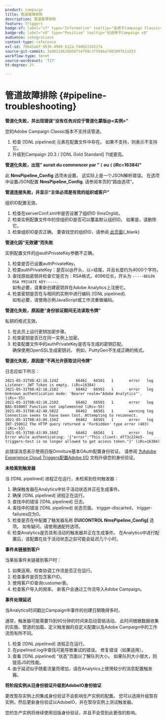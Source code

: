 ```yaml
---
product: campaign
title: 管道故障排除
description: 管道故障排除
feature: Triggers
badge-v7: label="v7" type="Informative" tooltip="适用于Campaign Classicv7"
badge-v8: label="v8" type="Positive" tooltip="也适用于Campaign v8"
audience: integrations
content-type: reference
exl-id: 76645a6f-9536-49d6-b12a-fdd6113d31fa
source-git-commit: 3a9b21d626b60754789c3f594ba798309f62a553
workflow-type: tm+mt
source-wordcount: '717'
ht-degree: 2%

---
```


# 管道故障排除 {#pipeline-troubleshooting}



**管道化失败，并出现错误“没有任务对应于管道化蒙版@&lt;实例>”**

您的Adobe Campaign Classic版本不支持该管道。

1. 检查 [!DNL pipelined] 元素在配置文件中存在。 如果不支持，则表示不支持它。
1. 升级到Campaign 20.3 / [!DNL Gold Standard] 11或更高。

**管道化失败，出现“ aurait du commencer par ” `[` ou `{` (iRc=16384)”**

此 **NmsPipeline_Config** 选项未设置。 这实际上是一个JSON解析错误。
在选项中设置JSON配置 **NmsPipeline_Config**. 请参阅本页的“路由选项”。

**管道连接失败，并显示“主体必须是有效的组织或客户”**

组织ID配置无效。

1. 检查在serverConf.xml中是否设置了组织ID (ImsOrgId)。
1. 检查实例配置文件中的空组织ID是否可以覆盖默认组织ID。 如果是，请删除它。
1. 检查组织ID是否正确。 要查找您的组织ID，请参阅 [此页面](https://experienceleague.adobe.com/docs/core-services/interface/administration/organizations.html?lang=zh-Hans){_blank}

**管道化因“无效键”而失败**

实例配置文件的@authPrivateKey参数不正确。

1. 检查是否已设置authPrivateKey。
1. 检查authPrivateKey：是否以@开头，以=结尾，并且长度约为4000个字符。
1. 查找原始密钥并检查它是否为：RSA格式，4096位长，开头为 `-----BEGIN RSA PRIVATE KEY-----`.
   <br> 如有必要，请重新创建密钥并在Adobe Analytics上注册它。
1. 检查密钥是否在与相同的实例中进行编码 [!DNL pipelined]. <br>如有必要，请使用示例JavaScript或工作流重做编码。

**管道化失败，原因是“身份验证期间无法读取令牌”**

私钥的格式无效。

1. 在此页上运行密钥加密步骤。
1. 检查密钥是否已在同一实例上加密。
1. 检查配置文件中的authPrivateKey是否与生成的密钥匹配。 <br>确保使用OpenSSL生成密钥对。 例如，PuttyGen不生成正确的格式。

**管道化失败，原因是“不再允许获取访问令牌”**

日志应如下所示：

```
2021-05-31T08:42:18.124Z        66462   66501   1       error   log     Listener: JWT Token is empty. (iRc=16384)
2021-05-31T08:42:18.210Z        66462   66501   1       error   log     Unknown authentication mode: 'Bearer realm="Adobe Analytics"'. (iRc=-55)
2021-05-31T08:42:18.210Z        66462   66501   1       error   log     BAS-010007 Function not implemented (iRc=-55)
2021-05-31T08:42:48.582Z        66462   66501   1       warning log     Connection seems to have been lost. Attempting to reconnect.
2021-05-31T08:43:09.156Z        66462   66501   1       error   log     INT-150012 The HTTP query returned a 'Forbidden' type error (403) (iRc=-53)
2021-05-31T08:43:09.160Z        66462   66501   1       error   log     Error while authenticating: '{"error":"This client: df73c224e5-triggers-test is no longer allowed to get access token."}' (iRc=16384)
```

此错误消息表示使用旧版Omniture基本OAuth配置身份验证。 请参阅 [为Adobe Experience Cloud Triggers配置Adobe I/O](../../integrations/using/configuring-adobe-io.md) 文档升级您的身份验证。

**未检索到触发器**

当 [!DNL pipelined] 进程正在运行，未检索到任何触发器：

1. 确保触发器在Analytics中处于活动状态并正在生成事件。
1. 确保 [!DNL pipelined] 进程正在运行。
1. 查找中的错误 [!DNL pipelined] 日志。
1. 查找中的错误 [!DNL pipelined] 状态页面。 trigger-discarted， trigger-failures应为0。
1. 检查是否在中配置了触发器名称 **[!UICONTROL NmsPipeline_Config]** 选项。 如有疑问，请使用通配符选项。
1. 检查Analytics是否具有活动的触发器并正在生成事件。 在Analytics中进行配置后，该配置在处于活动状态之前可能会延迟几个小时。

**事件未链接到客户**

当某些事件未链接到客户时：

1. 如果适用，检查协调工作流是否正在运行。
1. 检查事件是否包含客户ID。
1. 使用客户ID查询customer表。
1. 检查客户导入的频率。 新客户会通过工作流导入Adobe Campaign。

**事件处理延迟**

当Analytics时间戳比Campaign中事件的创建日期晚得多时。

通常，触发器可能需要15到90分钟的时间来启动营销活动。 此时间根据数据收集的实施、管道的加载、定义触发器的自定义配置以及Adobe Campaign中的工作流而有所不同。

1. 检查 [!DNL pipelined] 进程正在运行。
1. 在pipelined.log中查找可能导致重试的错误。 修复错误（如果适用）。
1. 查看 [!DNL pipelined] “状态”页面以了解队列大小。 如果队列大小很大，则提高JS的性能。
1. 由于延迟似乎随着流量而增加，请在Analytics上使用较少的消息配置触发器。

**将阶段实例从旧身份验证升级到AdobeIO身份验证**

更改暂存实例上的集成身份验证不会影响生产实例的配置。 您可以选择升级暂存实例，然后更新身份验证以AdobeIO，并在暂存实例上测试触发器。

您的生产实例将继续使用旧版身份验证，并且不会受到此更改的影响。
